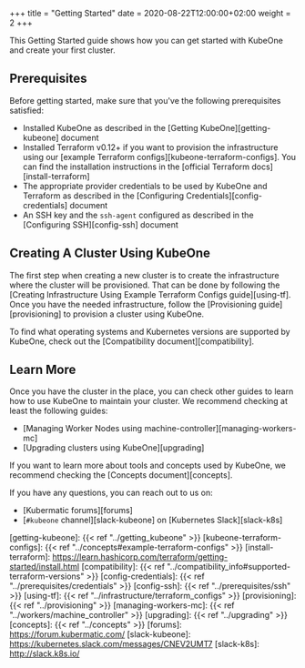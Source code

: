 +++
title = "Getting Started"
date = 2020-08-22T12:00:00+02:00
weight = 2
+++

This Getting Started guide shows how you can get started with KubeOne and
create your first cluster.

## Prerequisites

Before getting started, make sure that you've the following prerequisites
satisfied:

* Installed KubeOne as described in the [Getting KubeOne][getting-kubeone]
  document
* Installed Terraform v0.12+ if you want to provision the infrastructure using
  our [example Terraform configs][kubeone-terraform-configs]. You can find the
  installation instructions in the [official Terraform docs][install-terraform]
* The appropriate provider credentials to be used by KubeOne and Terraform as
  described in the [Configuring Credentials][config-credentials] document
* An SSH key and the `ssh-agent` configured as described in the
  [Configuring SSH][config-ssh] document

## Creating A Cluster Using KubeOne

The first step when creating a new cluster is to create the infrastructure
where the cluster will be provisioned. That can be done by following the
[Creating Infrastructure Using Example Terraform Configs guide][using-tf].
Once you have the needed infrastructure, follow the
[Provisioning guide][provisioning] to provision a cluster using KubeOne.

To find what operating systems and Kubernetes versions are supported by
KubeOne, check out the [Compatibility document][compatibility].

## Learn More

Once you have the cluster in the place, you can check other guides to learn how
to use KubeOne to maintain your cluster. We recommend checking at least the
following guides:

* [Managing Worker Nodes using machine-controller][managing-workers-mc]
* [Upgrading clusters using KubeOne][upgrading]

If you want to learn more about tools and concepts used by KubeOne, we
recommend checking the [Concepts document][concepts].

If you have any questions, you can reach out to us on:

* [Kubermatic forums][forums]
* [`#kubeone` channel][slack-kubeone] on [Kubernetes Slack][slack-k8s]

[getting-kubeone]: {{< ref "../getting_kubeone" >}}
[kubeone-terraform-configs]: {{< ref "../concepts#example-terraform-configs" >}}
[install-terraform]: https://learn.hashicorp.com/terraform/getting-started/install.html
[compatibility]: {{< ref "../compatibility_info#supported-terraform-versions" >}}
[config-credentials]: {{< ref "../prerequisites/credentials" >}}
[config-ssh]: {{< ref "../prerequisites/ssh" >}}
[using-tf]: {{< ref "../infrastructure/terraform_configs" >}}
[provisioning]: {{< ref "../provisioning" >}}
[managing-workers-mc]: {{< ref "../workers/machine_controller" >}}
[upgrading]: {{< ref "../upgrading" >}}
[concepts]: {{< ref "../concepts" >}}
[forums]: https://forum.kubermatic.com/
[slack-kubeone]: https://kubernetes.slack.com/messages/CNEV2UMT7
[slack-k8s]: http://slack.k8s.io/
